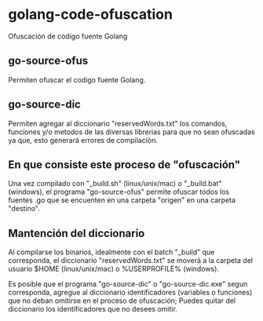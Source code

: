 # golang-code-ofuscation
Ofuscación de codigo fuente Golang

## go-source-ofus
Permiten ofuscar el codigo fuente Golang. 

## go-source-dic
Permiten agregar al diccionario "reservedWords.txt" los comandos, funciones y/o metodos de las diversas librerias para que no sean ofuscadas ya que, esto generará errores de compilaciòn.

## En que consiste este proceso de "ofuscación"
Una vez compilado con "_build.sh" (linux/unix/mac) o "_build.bat" (windows), el programa "go-source-ofus" permite ofuscar todos los fuentes .go que se encuenten en una carpeta "origen" en una carpeta "destino".

## Mantención del diccionario
Al compilarse los binarios, idealmente con el batch "_build" que corresponda, el diccionario "reservedWords.txt" se moverá a la carpeta del usuario $HOME (linux/unix/mac) o %USERPROFILE% (windows).

Es posible que el programa "go-source-dic" o "go-source-dic.exe" segun corresponda, agregue al diccionario identificadores (variables o funciones) que no deban omitirse en el proceso de ofuscación; Puedes quitar del diccionario los identificadores que no desees omitir.


